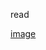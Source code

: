 read



[image](https://github.com/sakuramomo1005/FDA/blob/master/Result-hcaf/cluster1%20trajectory%20plot.png)
